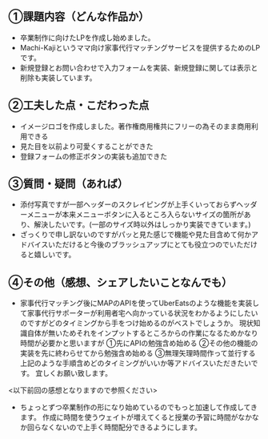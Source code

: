 ## ①課題内容（どんな作品か）
- 卒業制作に向けたLPを作成し始めました。
- Machi-Kajiというママ向け家事代行マッチングサービスを提供するためのLPです。
- 新規登録とお問い合わせで入力フォームを実装、新規登録に関しては表示と削除も実装しています。


## ②工夫した点・こだわった点
- イメージロゴを作成しました。著作権商用権共にフリーの為そのまま商用利用できる
- 見た目を以前より可愛くすることができた
- 登録フォームの修正ボタンの実装も追加できた


## ③質問・疑問（あれば）
- 添付写真ですが一部ヘッダーのスクレイピングが上手くいっておらずヘッダーメニューが本来メニューボタンに入るところ入らないサイズの箇所があり、解決したいです。(一部のサイズ時以外はしっかり実装できています。)
- ざっくりで申し訳ないのですがパッと見た感じで機能や見た目含めて何かアドバイスいただけると今後のブラッシュアップにとても役立つのでいただけると嬉しいです。

## ④その他（感想、シェアしたいことなんでも）
- 家事代行マッチング後にMAPのAPIを使ってUberEatsのような機能を実装して家事代行サポーターが利用者宅へ向かっている状況をわかるようにしたいのですがどのタイミングから手をつけ始めるのがベストでしょうか。
現状知識自体が無いためそれをインプットするところからの作業になるためかなり時間が必要かと思いますが
①先にAPIの勉強含め始める
②その他の機能の実装を先に終わらせてから勉強含め始める
③無理矢理時間作って並行する
上記のような手順含めどのタイミングがいいか等アドバイスいただきたいです。
宜しくお願い致します。

<以下前回の感想となりますので参照ください>
- ちょっとずつ卒業制作の形になり始めているのでもっと加速して作成してきます。
作成に時間を使うウェイトが増えてくると授業の予習に時間がなかなか回らなくないので上手く時間配分できるようにします。